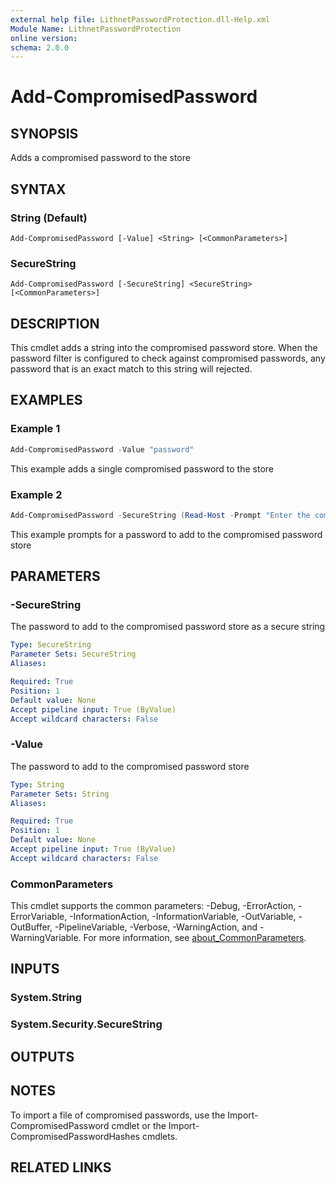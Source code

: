 ```yaml
---
external help file: LithnetPasswordProtection.dll-Help.xml
Module Name: LithnetPasswordProtection
online version:
schema: 2.0.0
---
```


# Add-CompromisedPassword

## SYNOPSIS
Adds a compromised password to the store

## SYNTAX

### String (Default)
```
Add-CompromisedPassword [-Value] <String> [<CommonParameters>]
```

### SecureString
```
Add-CompromisedPassword [-SecureString] <SecureString> [<CommonParameters>]
```

## DESCRIPTION
This cmdlet adds a string into the compromised password store. When the password filter is configured to check against compromised passwords, any password that is an exact match to this string will rejected.

## EXAMPLES

### Example 1
```powershell
Add-CompromisedPassword -Value "password"
```

This example adds a single compromised password to the store

### Example 2
```powershell
Add-CompromisedPassword -SecureString (Read-Host -Prompt "Enter the compromised password to add to the store" -AsSecureString)
```

This example prompts for a password to add to the compromised password store

## PARAMETERS

### -SecureString
The password to add to the compromised password store as a secure string

```yaml
Type: SecureString
Parameter Sets: SecureString
Aliases:

Required: True
Position: 1
Default value: None
Accept pipeline input: True (ByValue)
Accept wildcard characters: False
```

### -Value
The password to add to the compromised password store

```yaml
Type: String
Parameter Sets: String
Aliases:

Required: True
Position: 1
Default value: None
Accept pipeline input: True (ByValue)
Accept wildcard characters: False
```

### CommonParameters
This cmdlet supports the common parameters: -Debug, -ErrorAction, -ErrorVariable, -InformationAction, -InformationVariable, -OutVariable, -OutBuffer, -PipelineVariable, -Verbose, -WarningAction, and -WarningVariable. For more information, see [about_CommonParameters](http://go.microsoft.com/fwlink/?LinkID=113216).

## INPUTS

### System.String

### System.Security.SecureString

## OUTPUTS

## NOTES
To import a file of compromised passwords, use the Import-CompromisedPassword cmdlet or the Import-CompromisedPasswordHashes cmdlets.

## RELATED LINKS
